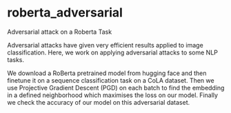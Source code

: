 # roberta_adversarial
Adversarial attack on a Roberta Task

Adversarial attacks have given very efficient results applied to image classification. Here, we work on applying adversarial attacks to some NLP tasks.

We download a RoBerta pretrained model from hugging face and then finetune it on a sequence classification task on a CoLA dataset. 
Then we use Projective Gradient Descent (PGD) on each batch to find the embedding in a defined neighborhood which maximises the loss on our model. Finally we check the accuracy of our model on this adversarial dataset.
